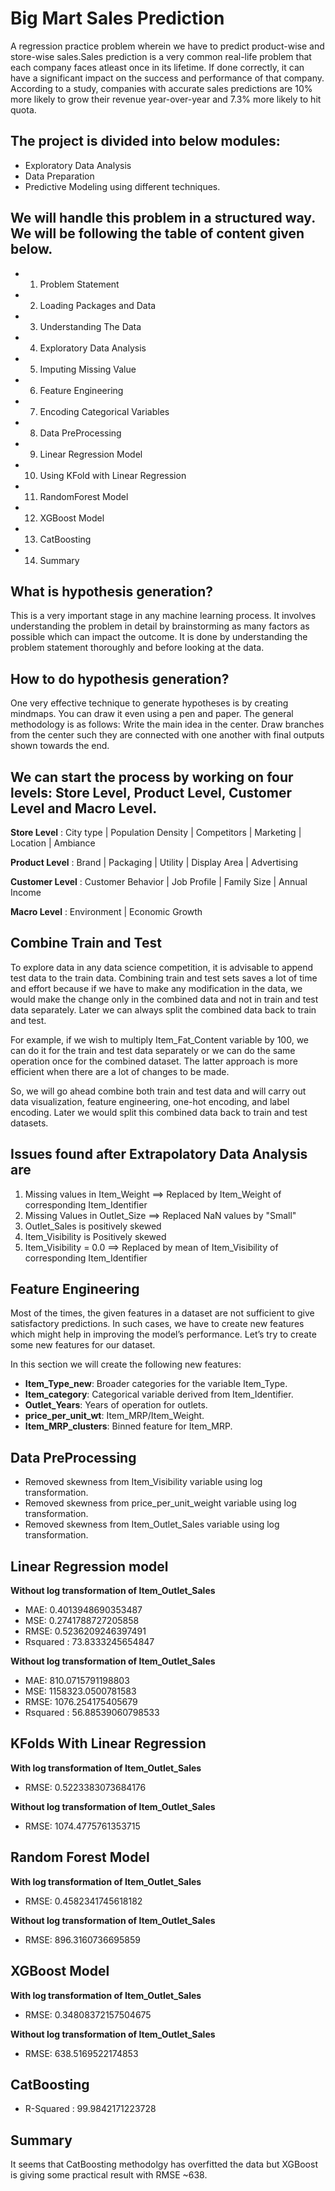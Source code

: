 # Big Mart Sales Prediction

A regression practice problem wherein we have to predict product-wise and store-wise sales.Sales prediction is a very common real-life problem that each company faces atleast once in its lifetime. If done correctly, it can have a significant impact on the success and performance of that company. According to a study, companies with accurate sales predictions are 10% more likely to grow their revenue year-over-year and 7.3% more likely to hit quota.

## The project is divided into below modules:

* Exploratory Data Analysis
* Data Preparation
* Predictive Modeling using different techniques.

## We will handle this problem in a structured way. We will be following the table of content given below.
* 1. Problem Statement
* 2. Loading Packages and Data
* 3. Understanding The Data
* 4. Exploratory Data Analysis
* 5. Imputing Missing Value 
* 6. Feature Engineering
* 7. Encoding Categorical Variables
* 8. Data PreProcessing
* 9. Linear Regression Model
* 10. Using KFold with Linear Regression
* 11. RandomForest Model
* 12. XGBoost Model
* 13. CatBoosting
* 14. Summary


## What is hypothesis generation?

This is a very important stage in any machine learning process. It involves understanding the problem in detail by brainstorming as many factors as possible which can impact the outcome. It is done by understanding the problem statement thoroughly and before looking at the data.

## How to do hypothesis generation?

One very effective technique to generate hypotheses is by creating mindmaps. You can draw it even using a pen and paper. The general methodology is as follows: Write the main idea in the center. Draw branches from the center such they are connected with one another with final outputs shown towards the end.

## We can start the process by working on four levels: Store Level, Product Level, Customer Level and Macro Level.

**Store Level** : City type | Population Density | Competitors | Marketing | Location | Ambiance

**Product Level** : Brand | Packaging | Utility | Display Area | Advertising

**Customer Level** : Customer Behavior | Job Profile | Family Size | Annual Income

**Macro Level** : Environment | Economic Growth

## Combine Train and Test

To explore data in any data science competition, it is advisable to append test data to the train data. Combining train and test sets saves a lot of time and effort because if we have to make any modification in the data, we would make the change only in the combined data and not in train and test data separately. Later we can always split the combined data back to train and test.

For example, if we wish to multiply Item_Fat_Content variable by 100, we can do it for the train and test data separately or we can do the same operation once for the combined dataset. The latter approach is more efficient when there are a lot of changes to be made.

So, we will go ahead combine both train and test data and will carry out data visualization, feature engineering, one-hot encoding, and label encoding. Later we would split this combined data back to train and test datasets.

## Issues found after Extrapolatory Data Analysis are 

1. Missing values in Item_Weight ==> Replaced by Item_Weight of corresponding Item_Identifier
2. Missing Values in Outlet_Size ==> Replaced NaN values by "Small"
3. Outlet_Sales is positively skewed
4. Item_Visibility is Positively skewed
5. Item_Visibility = 0.0 ==> Replaced by mean of Item_Visibility of corresponding Item_Identifier

## Feature Engineering

Most of the times, the given features in a dataset are not sufficient to give satisfactory predictions. In such cases, we have to create new features which might help in improving the model’s performance. Let’s try to create some new features for our dataset.

In this section we will create the following new features:

* **Item_Type_new**: Broader categories for the variable Item_Type.  
* **Item_category**: Categorical variable derived from Item_Identifier.  
* **Outlet_Years**: Years of operation for outlets.  
* **price_per_unit_wt**: Item_MRP/Item_Weight.  
* **Item_MRP_clusters**: Binned feature for Item_MRP. 

## Data PreProcessing
* Removed skewness from Item_Visibility variable using log transformation.
* Removed skewness from price_per_unit_weight variable using log transformation.
* Removed skewness from Item_Outlet_Sales variable using log transformation.

## Linear Regression model 
**Without log transformation of Item_Outlet_Sales**
* MAE: 0.4013948690353487
* MSE: 0.2741788727205858
* RMSE: 0.5236209246397491
* Rsquared : 73.8333245654847

**Without log transformation of Item_Outlet_Sales**
* MAE: 810.0715791198803
* MSE: 1158323.0500781583
* RMSE: 1076.254175405679
* Rsquared : 56.88539060798533

## KFolds With Linear Regression
**With log transformation of Item_Outlet_Sales**
* RMSE: 0.5223383073684176

**Without log transformation of Item_Outlet_Sales**
* RMSE: 1074.4775761353715

## Random Forest Model
**With log transformation of Item_Outlet_Sales**
* RMSE: 0.4582341745618182

**Without log transformation of Item_Outlet_Sales**
* RMSE: 896.3160736695859

## XGBoost Model
**With log transformation of Item_Outlet_Sales**
* RMSE: 0.34808372157504675

**Without log transformation of Item_Outlet_Sales**
* RMSE: 638.5169522174853

## CatBoosting
* R-Squared : 99.9842171223728

## Summary
It seems that CatBoosting methodolgy has overfitted the data but XGBoost is giving some practical result with RMSE ~638.
